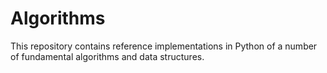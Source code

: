 # Algorithms

This repository contains reference implementations in Python of a number of fundamental algorithms and data structures.
